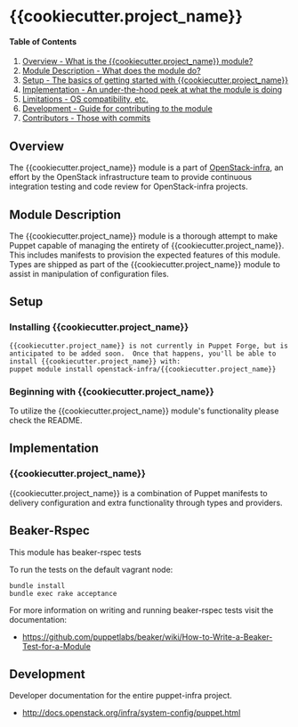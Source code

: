 {{cookiecutter.project_name}}
=======

#### Table of Contents

1. [Overview - What is the {{cookiecutter.project_name}} module?](#overview)
2. [Module Description - What does the module do?](#module-description)
3. [Setup - The basics of getting started with {{cookiecutter.project_name}}](#setup)
4. [Implementation - An under-the-hood peek at what the module is doing](#implementation)
5. [Limitations - OS compatibility, etc.](#limitations)
6. [Development - Guide for contributing to the module](#development)
7. [Contributors - Those with commits](#contributors)

Overview
--------

The {{cookiecutter.project_name}} module is a part of [OpenStack-infra](https://git.openstack.org/cgit/openstack-infra), an effort by the OpenStack infrastructure team to provide continuous integration testing and code review for OpenStack-infra projects.

Module Description
------------------

The {{cookiecutter.project_name}} module is a thorough attempt to make Puppet capable of managing the entirety of {{cookiecutter.project_name}}.  This includes manifests to provision the expected features of this module.  Types are shipped as part of the {{cookiecutter.project_name}} module to assist in manipulation of configuration files.

Setup
-----

### Installing {{cookiecutter.project_name}}

    {{cookiecutter.project_name}} is not currently in Puppet Forge, but is anticipated to be added soon.  Once that happens, you'll be able to install {{cookiecutter.project_name}} with:
    puppet module install openstack-infra/{{cookiecutter.project_name}}

### Beginning with {{cookiecutter.project_name}}

To utilize the {{cookiecutter.project_name}} module's functionality please check the README.

Implementation
--------------

### {{cookiecutter.project_name}}

{{cookiecutter.project_name}} is a combination of Puppet manifests to delivery configuration and extra functionality through types and providers.

Beaker-Rspec
------------

This module has beaker-rspec tests

To run the tests on the default vagrant node:

```shell
bundle install
bundle exec rake acceptance
```

For more information on writing and running beaker-rspec tests visit the documentation:

* https://github.com/puppetlabs/beaker/wiki/How-to-Write-a-Beaker-Test-for-a-Module

Development
-----------

Developer documentation for the entire puppet-infra project.

* http://docs.openstack.org/infra/system-config/puppet.html
